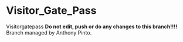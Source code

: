 # Visitor_Gate_Pass
Visitorgatepass 
**Do not edit, push or do any changes to this branch!!!!**
Branch managed by Anthony Pinto.
